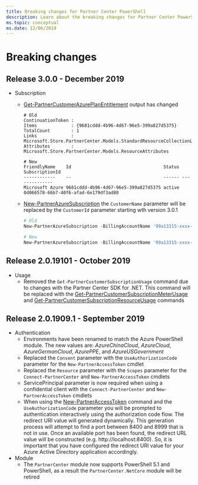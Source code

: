 ```yaml
---
title: Breaking changes for Partner Center PowerShell
description: Learn about the breaking changes for Partner Center PowerShell.
ms.topic: conceptual
ms.date: 12/06/2019
---
```


# Breaking changes

## Release 3.0.0 - December 2019

* Subscription
  * [Get-PartnerCustomerAzurePlanEntitlement](https://docs.microsoft.com/powershell/module/partnercenter/Get-PartnerCustomerAzurePlanEntitlement) output has changed

    ```output
    # Old
    ContinuationToken :
    Items             : {9681cddd-4b96-4d67-96e5-399a827d5375}
    TotalCount        : 1
    Links             : Microsoft.Store.PartnerCenter.Models.StandardResourceCollectionLinks
    Attributes        : Microsoft.Store.PartnerCenter.Models.ResourceAttributes

    # New
    FriendlyName    Id                                   Status SubscriptionId
    ------------    --                                   ------ --------------
    Microsoft Azure 9681cddd-4b96-4d67-96e5-399a827d5375 active 0d066578-66b7-40f6-afad-6e179df3ad80
    ```

  * [New-PartnerAzureSubscription](https://docs.microsoft.com/powershell/module/partnercenter/Neew-PartnerAzureSubscription) the `CustomerName` parameter will be replaced by the `CustomerId` parameter starting wth version 3.0.1

    ```powershell
    # Old
    New-PartnerAzureSubscription -BillingAccountName '99a13315-xxxx-xxxx-xxxx-xxxxxxxxxxxx:xxxxxxxx-xxxx-xxxx-xxxx-xxxxxxxxxxxx_xxxx-xx-xx' -CustomerName 'Contoso' -DisplayName 'Microsoft Azure'

    # New
    New-PartnerAzureSubscription -BillingAccountName '99a13315-xxxx-xxxx-xxxx-xxxxxxxxxxxx:xxxxxxxx-xxxx-xxxx-xxxx-xxxxxxxxxxxx_xxxx-xx-xx' -CustomerId '1e5a6ab0-e5ef-4f4e-a208-399e792b5ed4' -DisplayName 'Microsoft Azure'
    ```

## Release 2.0.19101 - October 2019

* Usage
  * Removed the `Get-PartnerCustomerSubscriptionUsage` command due to changes with the Partner Center SDK for .NET. This command will be replaced with the [Get-PartnerCustomerSubscriptionMeterUsage](https://docs.microsoft.com/powershell/module/partnercenter/Get-PartnerCustomerSubscriptionMeterUsage) and [Get-PartnerCustomerSubscriptionResourceUsage](https://docs.microsoft.com/powershell/module/partnercenter/Get-PartnerCustomerSubscriptionResourceUsage) commands

## Release 2.0.1909.1 - September 2019

* Authentication
  * Environments have been renamed to match the Azure PowerShell module. The new values are: *AzureChinaCloud*, *AzureCloud*, *AzureGermanCloud*, *AzurePPE*, and *AzureUSGovernment*
  * Replaced the `Consent` parameter with the `UseAuthorizationCode` parameter for the `New-PartnerAccessToken` cmdlet
  * Replaced the `Resource` parameter with the `Scopes` parameter for the `Connect-PartnerCenter` and `New-PartnerAccessToken` cmdlets
  * ServicePrincipal parameter is now required when using a confidential client with the `Connect-PartnerCenter` and `New-PartnerAccessToken` cmdlets
  * When using the [New-PartnerAccessToken](/powershell/module/partnercenter/new-partneraccesstoken) command and the `UseAuthorizationCode` parameter you will be prompted to authentication interactively using the authorization code flow. The redirect URI value will generated dynamically. This generation process will attempt to find a port between 8400 and 8999 that is not in use. Once an available port has been found, the redirect URL value will be constructed (e.g. http://localhost:8400). So, it is important that you have configured the redirect URI value for your Azure Active Directory application accordingly.
* Module
  * The `PartnerCenter` module now supports PowerShell 5.1 and PowerShell, as a result the `PartnerCenter.NetCore` module will be retired
